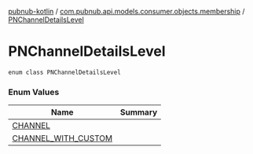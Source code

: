 [pubnub-kotlin](../../index.md) / [com.pubnub.api.models.consumer.objects.membership](../index.md) / [PNChannelDetailsLevel](./index.md)

# PNChannelDetailsLevel

`enum class PNChannelDetailsLevel`

### Enum Values

| Name | Summary |
|---|---|
| [CHANNEL](-c-h-a-n-n-e-l.md) |  |
| [CHANNEL_WITH_CUSTOM](-c-h-a-n-n-e-l_-w-i-t-h_-c-u-s-t-o-m.md) |  |
